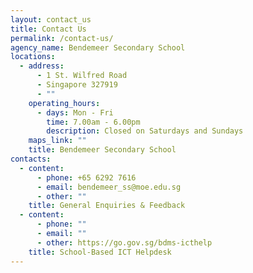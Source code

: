 ```yaml
---
layout: contact_us
title: Contact Us
permalink: /contact-us/
agency_name: Bendemeer Secondary School
locations:
  - address:
      - 1 St. Wilfred Road
      - Singapore 327919
      - ""
    operating_hours:
      - days: Mon - Fri
        time: 7.00am - 6.00pm
        description: Closed on Saturdays and Sundays
    maps_link: ""
    title: Bendemeer Secondary School
contacts:
  - content:
      - phone: +65 6292 7616
      - email: bendemeer_ss@moe.edu.sg
      - other: ""
    title: General Enquiries & Feedback
  - content:
      - phone: ""
      - email: ""
      - other: https://go.gov.sg/bdms-icthelp
    title: School-Based ICT Helpdesk
---
```

